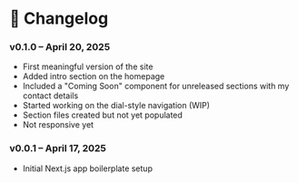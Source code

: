 # 📓 Changelog

### v0.1.0 – April 20, 2025

- First meaningful version of the site
- Added intro section on the homepage
- Included a "Coming Soon" component for unreleased sections with my contact details
- Started working on the dial-style navigation (WIP)
- Section files created but not yet populated
- Not responsive yet

### v0.0.1 – April 17, 2025

- Initial Next.js app boilerplate setup
